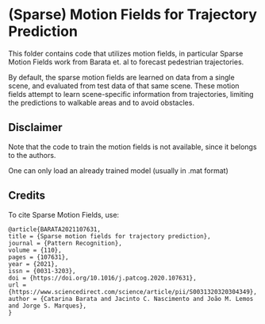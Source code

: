 # (Sparse) Motion Fields for Trajectory Prediction

This folder contains code that utilizes motion fields, in particular Sparse Motion Fields work from Barata et. al to forecast pedestrian trajectories.

By default, the sparse motion fields are learned on data from a single scene, and evaluated from test data of that same scene.
These motion fields attempt to learn scene-specific information from trajectories, limiting the predictions to walkable areas and to avoid obstacles.

## Disclaimer

Note that the code to train the motion fields is not available, since it belongs to the authors.

One can only load an already trained model (usually in .mat format) 

## Credits

To cite Sparse Motion Fields, use:

```
@article{BARATA2021107631,
title = {Sparse motion fields for trajectory prediction},
journal = {Pattern Recognition},
volume = {110},
pages = {107631},
year = {2021},
issn = {0031-3203},
doi = {https://doi.org/10.1016/j.patcog.2020.107631},
url = {https://www.sciencedirect.com/science/article/pii/S0031320320304349},
author = {Catarina Barata and Jacinto C. Nascimento and João M. Lemos and Jorge S. Marques},
}
```
